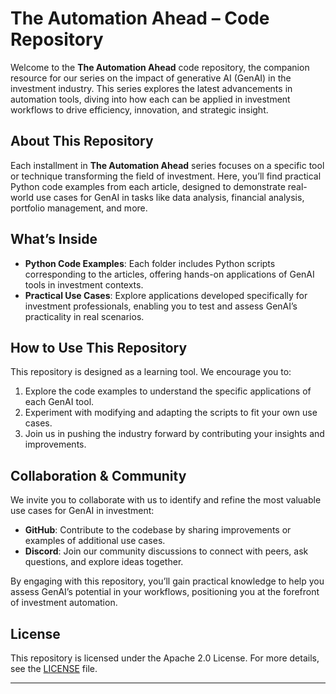 # The Automation Ahead – Code Repository

Welcome to the **The Automation Ahead** code repository, the companion resource for our series on the impact of generative AI (GenAI) in the investment industry. This series explores the latest advancements in automation tools, diving into how each can be applied in investment workflows to drive efficiency, innovation, and strategic insight.

## About This Repository

Each installment in **The Automation Ahead** series focuses on a specific tool or technique transforming the field of investment. Here, you’ll find practical Python code examples from each article, designed to demonstrate real-world use cases for GenAI in tasks like data analysis, financial analysis, portfolio management, and more.

## What’s Inside

- **Python Code Examples**: Each folder includes Python scripts corresponding to the articles, offering hands-on applications of GenAI tools in investment contexts.
- **Practical Use Cases**: Explore applications developed specifically for investment professionals, enabling you to test and assess GenAI’s practicality in real scenarios.

## How to Use This Repository

This repository is designed as a learning tool. We encourage you to:
1. Explore the code examples to understand the specific applications of each GenAI tool.
2. Experiment with modifying and adapting the scripts to fit your own use cases.
3. Join us in pushing the industry forward by contributing your insights and improvements.

## Collaboration & Community

We invite you to collaborate with us to identify and refine the most valuable use cases for GenAI in investment:
- **GitHub**: Contribute to the codebase by sharing improvements or examples of additional use cases.
- **Discord**: Join our community discussions to connect with peers, ask questions, and explore ideas together. 

By engaging with this repository, you’ll gain practical knowledge to help you assess GenAI’s potential in your workflows, positioning you at the forefront of investment automation.

## License

This repository is licensed under the Apache 2.0 License. For more details, see the [LICENSE](LICENSE) file.

---

